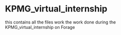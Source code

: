 # KPMG_virtual_internship
this contains all the files work the work done during the KPMG_virtual_internship on Forage
